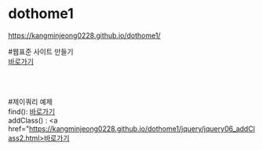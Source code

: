 # dothome1

https://kangminjeong0228.github.io/dothome1/

#웹표준 사이트 만들기<br>
<a href= "https://kangminjeong0228.github.io/dothome1/webstandard/">바로가기</a><br>

<br>
<br>

#제이쿼리 예제<br>
find(): <a href = "https://kangminjeong0228.github.io/dothome1/jquery/jquery04_find2.html">바로가기</a><br>
addClass() : <a href="https://kangminjeong0228.github.io/dothome1/jquery/jquery06_addClass2.html>바로가기</a><br>

